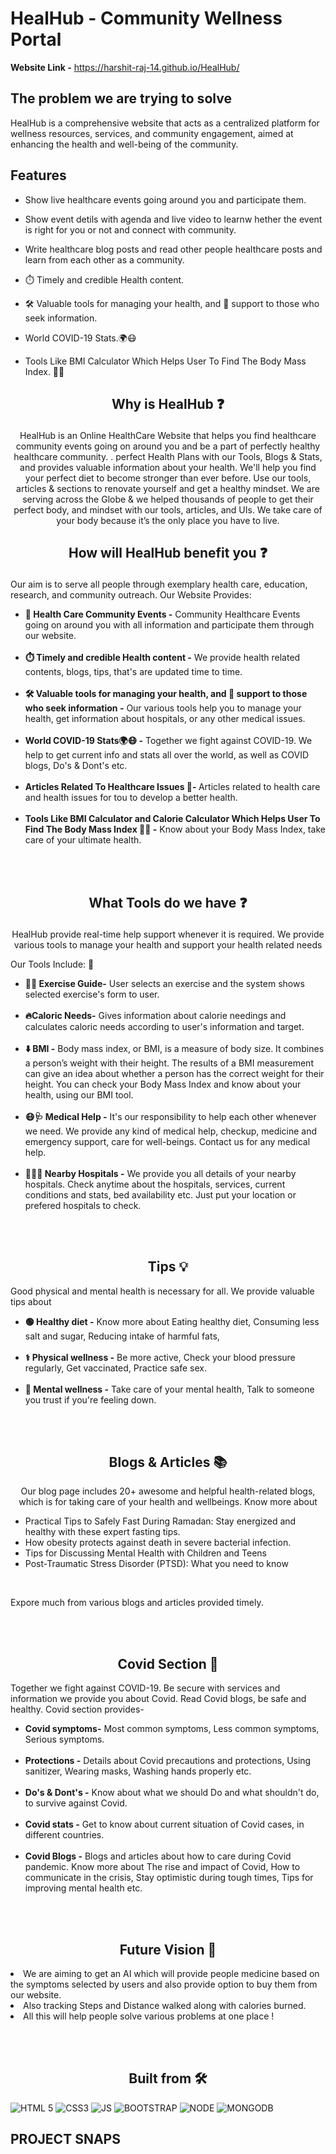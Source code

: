 
  

# HealHub - Community Wellness Portal

  

**Website Link -** https://harshit-raj-14.github.io/HealHub/

  

## The problem we are trying to solve

HealHub is a comprehensive website that acts as a centralized platform for wellness resources, services, and community engagement, aimed at enhancing the health and well-being of the community.

  

## Features

* Show live healthcare events going around you and participate them.

* Show event detils with agenda and live video to learnw hether the event is right for you or not and connect with community.

* Write healthcare blog posts and read other people healthcare posts and learn from each other as a community.

* ⏱️ Timely and credible Health content.

* 🛠️ Valuable tools for managing your health, and 🤝 support to those who seek information.

* World COVID-19 Stats.🌍😷

* Tools Like BMI Calculator Which Helps User To Find The Body Mass Index. 💪🏻

  
  

## <p align="center"> Why is HealHub &#10067; </p>
<p  align="center">
HealHub is an Online HealthCare Website that helps you find healthcare community events going on around you and be a part of perfectly healthy healthcare community. . perfect Health Plans with our Tools, Blogs & Stats, and provides valuable information about your health. We'll help you find your perfect diet to become stronger than ever before. Use our tools, articles & sections to renovate yourself and get a healthy mindset. We are serving across the Globe & we helped thousands of people to get their perfect body, and mindset with our tools, articles, and UIs. We take care of your body because it’s the only place you have to live.
</p>

## <p align="center"> How will HealHub benefit you &#10067; </p>

  

<p  align="centre">Our aim is to serve all people through exemplary health care, education, research, and community outreach. Our Website Provides:</p>

<ul>

<li><b>🎯 Health Care Community Events  -</b> Community Healthcare Events going on around you with all information and participate them through our website.</li><br>

<li><b>⏱️ Timely and credible Health content -</b> We provide health related contents, blogs, tips, that's are updated time to time.</li><br>

<li><b>🛠️ Valuable tools for managing your health, and 🤝 support to those who seek information -</b> Our various tools help you to manage your health, get information about hospitals, or any other medical issues.</li><br>

<li><b>World COVID-19 Stats🌍😷 -</b> Together we fight against COVID-19. We help to get current info and stats all over the world, as well as COVID blogs, Do's & Dont's etc.</li><br>

<li><b>Articles Related To Healthcare Issues 📄- </b> Articles related to health care and health issues for tou to develop a better health.</li><br>

<li><b>Tools Like BMI Calculator and Calorie Calculator Which Helps User To Find The Body Mass Index 💪🏻 -</b> Know about your Body Mass Index, take care of your ultimate health. </li>

</ul>

<br/><br/>

</p>

  

## <p align="center"> What Tools do we have &#10067; </p>

<p  align ="center">HealHub provide real-time help support whenever it is required. We provide various tools to manage your health and support your health related needs</p>

  

<p  class="Details">Our Tools Include: &#129520; </p>

<ul>

<li>  <b>🏋️‍♂️ Exercise Guide-</b> User selects an exercise and the system shows selected exercise's form to user.</li><br>

<li>  <b>🔥Caloric Needs-</b> Gives information about calorie needings and calculates caloric needs according to user's information and target.</li><br>

<li>  <b>⬇️ BMI -</b> Body mass index, or BMI, is a measure of body size. It combines a person’s weight with their height. The results of a BMI measurement can give an idea about whether a person has the correct weight for their height. You can check your Body Mass Index and know about your health, using our BMI tool.</li><br>

<li>  <b>😷🩺 Medical Help -</b> It's our responsibility to help each other whenever we need. We provide any kind of medical help, checkup, medicine and emergency support, care for well-beings. Contact us for any medical help.</li><br>

<li><b> 🏥👨‍⚕️ Nearby Hospitals -</b> We provide you all details of your nearby hospitals. Check anytime about the hospitals, services, current conditions and stats, bed availability etc. Just put your location or prefered hospitals to check.</li>

</ul>

<br/><br/>

  

<h2  align = "center"> Tips &#128161; </h2>

  

<p  class="Details">Good physical and mental health is necessary for all. We provide valuable tips about</p>

<ul>

<li>  <b>🟢 Healthy diet -</b> Know more about Eating healthy diet, Consuming less salt and sugar, Reducing intake of harmful fats, </li><br>

<li>  <b>⚕️ Physical wellness -</b> Be more active, Check your blood pressure regularly, Get vaccinated, Practice safe sex.</li><br>

<li>  <b>💝 Mental wellness -</b> Take care of your mental health, Talk to someone you trust if you're feeling down.</li>

</ul>

<br/><br/>

  

<h2  align = "center"> Blogs & Articles &#128218; </h2>

<p  align ="center">Our blog page includes 20+ awesome and helpful health-related blogs, which is for taking care of your health and wellbeings. Know more about </p>

<ul>

<li>Practical Tips to Safely Fast During Ramadan: Stay energized and healthy with these expert fasting tips.</li>

<li>How obesity protects against death in severe bacterial infection.</li>

<li>Tips for Discussing Mental Health with Children and Teens</li>

<li>Post-Traumatic Stress Disorder (PTSD): What you need to know</li>

</ul><br>

Expore much from various blogs and articles provided timely.

<br><br>

  

<h2  align = "center"> Covid Section &#127973; </h2>

<p  class="Details">Together we fight against COVID-19. Be secure with services and information we provide you about Covid. Read Covid blogs, be safe and healthy. Covid section provides-</p>

<ul>

<li>  <b>Covid symptoms-</b> Most common symptoms, Less common symptoms, Serious symptoms.</li><br>

<li>  <b>Protections -</b> Details about Covid precautions and protections, Using sanitizer, Wearing masks, Washing hands properly etc.</li><br>

<li>  <b>Do's & Dont's -</b> Know about what we should Do and what shouldn't do, to survive against Covid.</li><br>

<li>  <b>Covid stats -</b> Get to know about current situation of Covid cases, in different countries.</li><br>

<li>  <b>Covid Blogs -</b> Blogs and articles about how to care during Covid pandemic. Know more about The rise and impact of Covid, How to communicate in the crisis, Stay optimistic during tough times, Tips for improving mental health etc.</li>

</ul>

<br/></br>

  

<h2  align = "center"> Future Vision &#128301; </h2>

  

<li> We are aiming to get an AI which will provide people medicine based on the symptoms selected by users and also provide option to buy them from our website.</li>

<li> Also tracking Steps and Distance walked along with calories burned. </li>

<li> All this will help people solve various problems at one place ! </li>

<br/></br>

  

<h2  align = "center"> Built from &#128736;&#65039; </h2>

![HTML 5](https://img.shields.io/badge/HTML5-E34F26?style=for-the-badge&logo=html5&logoColor=white)
![CSS3](https://img.shields.io/badge/CSS3-1572B6?style=for-the-badge&logo=css3&logoColor=white)
![JS](https://img.shields.io/badge/JavaScript-323330?style=for-the-badge&logo=javascript&logoColor=F7DF1E)
![BOOTSTRAP](https://img.shields.io/badge/bootstrap-CF9FFF?style=for-the-badge&logo=bootstrap&logoColor=white)
![NODE](https://img.shields.io/badge/nodejs-79b362?style=for-the-badge&logo=node&logoColor=white)
![MONGODB](https://img.shields.io/badge/mongodb-bdff7a?style=for-the-badge&logo=mongodb&logoColor=white)

## PROJECT SNAPS

